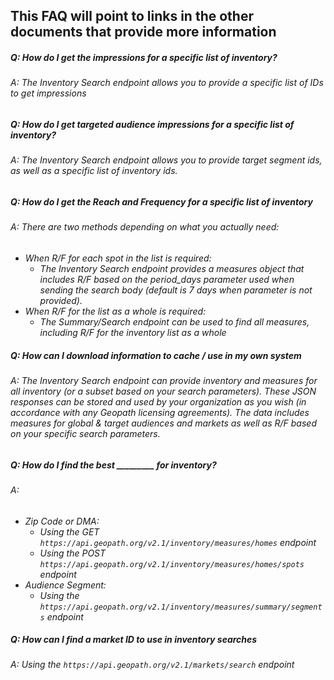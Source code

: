 ## This FAQ will point to links in the other documents that provide more information

##### Q: How do I get the impressions for a specific list of inventory?
###### A: _The Inventory Search endpoint allows you to provide a specific list of IDs to get impressions_

##### Q: How do I get targeted audience impressions for a specific list of inventory?
###### A: _The Inventory Search endpoint allows you to provide target segment ids, as well as a specific list of inventory ids._

##### Q: How do I get the Reach and Frequency for a specific list of inventory
###### A: _There are two methods depending on what you actually need:_
   * _When R/F for each spot in the list is required:_
     * _The Inventory Search endpoint provides a measures object that includes R/F based on the period_days parameter used when sending the search body (default is 7 days when parameter is not provided)._
   * _When R/F for the list as a whole is required:_
     * _The Summary/Search endpoint can be used to find all measures, including R/F for the inventory list as a whole_

##### Q: How can I download information to cache / use in my own system
###### A: _The Inventory Search endpoint can provide inventory and measures for all inventory (or a subset based on your search parameters). These JSON responses can be stored and used by your organization as you wish (in accordance with any Geopath licensing agreements). The data includes measures for global & target audiences and markets as well as R/F based on your specific search parameters._

##### Q: How do I find the best _________ for inventory?
###### A: 
  * _Zip Code or DMA:_
    * _Using the GET ```https://api.geopath.org/v2.1/inventory/measures/homes``` endpoint_
    * _Using the POST ```https://api.geopath.org/v2.1/inventory/measures/homes/spots``` endpoint_
  * _Audience Segment:_
    * _Using the ```https://api.geopath.org/v2.1/inventory/measures/summary/segments``` endpoint_

##### Q: How can I find a market ID to use in inventory searches
###### A: _Using the ```https://api.geopath.org/v2.1/markets/search```  endpoint_
